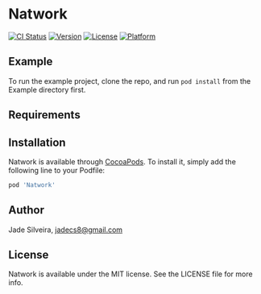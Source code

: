 # Natwork

[![CI Status](https://img.shields.io/travis/mockada/Natwork.svg?style=flat)](https://travis-ci.org/mockada/Natwork)
[![Version](https://img.shields.io/cocoapods/v/Natwork.svg?style=flat)](https://cocoapods.org/pods/Natwork)
[![License](https://img.shields.io/cocoapods/l/Natwork.svg?style=flat)](https://cocoapods.org/pods/Natwork)
[![Platform](https://img.shields.io/cocoapods/p/Natwork.svg?style=flat)](https://cocoapods.org/pods/Natwork)

## Example

To run the example project, clone the repo, and run `pod install` from the Example directory first.

## Requirements

## Installation

Natwork is available through [CocoaPods](https://cocoapods.org). To install
it, simply add the following line to your Podfile:

```ruby
pod 'Natwork'
```

## Author

Jade Silveira, jadecs8@gmail.com

## License

Natwork is available under the MIT license. See the LICENSE file for more info.
